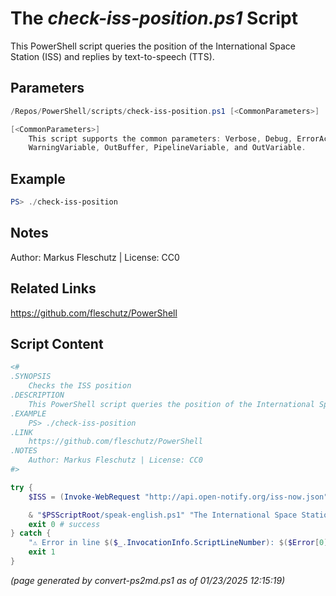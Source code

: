 The *check-iss-position.ps1* Script
===========================

This PowerShell script queries the position of the International Space Station (ISS) and replies by text-to-speech (TTS).

Parameters
----------
```powershell
/Repos/PowerShell/scripts/check-iss-position.ps1 [<CommonParameters>]

[<CommonParameters>]
    This script supports the common parameters: Verbose, Debug, ErrorAction, ErrorVariable, WarningAction, 
    WarningVariable, OutBuffer, PipelineVariable, and OutVariable.
```

Example
-------
```powershell
PS> ./check-iss-position

```

Notes
-----
Author: Markus Fleschutz | License: CC0

Related Links
-------------
https://github.com/fleschutz/PowerShell

Script Content
--------------
```powershell
<#
.SYNOPSIS
	Checks the ISS position
.DESCRIPTION
	This PowerShell script queries the position of the International Space Station (ISS) and replies by text-to-speech (TTS).
.EXAMPLE
	PS> ./check-iss-position
.LINK
	https://github.com/fleschutz/PowerShell
.NOTES
	Author: Markus Fleschutz | License: CC0
#>

try {
	$ISS = (Invoke-WebRequest "http://api.open-notify.org/iss-now.json" -userAgent "curl" -useBasicParsing).Content | ConvertFrom-Json

	& "$PSScriptRoot/speak-english.ps1" "The International Space Station is currently at $($ISS.iss_position.longitude)° longitude and $($ISS.iss_position.latitude)° latitude."
	exit 0 # success
} catch {
	"⚠️ Error in line $($_.InvocationInfo.ScriptLineNumber): $($Error[0])"
	exit 1
}
```

*(page generated by convert-ps2md.ps1 as of 01/23/2025 12:15:19)*
